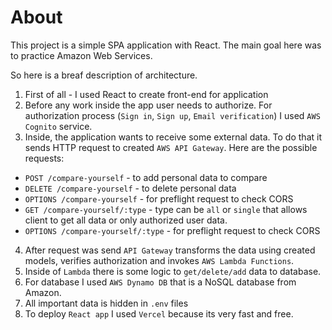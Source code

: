 # About
This project is a simple SPA application with React.
The main goal here was to practice Amazon Web Services.

So here is a breaf description of architecture.

1. First of all - I used React to create front-end for application
2. Before any work inside the app user needs to authorize. For authorization process (`Sign in`, `Sign up`, `Email verification`) I used `AWS Cognito` service.
3. Inside, the application wants to receive some external data. To do that it sends HTTP request to created `AWS API Gateway`. Here are the possible requests:
- `POST /compare-yourself` - to add personal data to compare
- `DELETE /compare-yourself` - to delete personal data
- `OPTIONS /compare-yourself` - for preflight request to check CORS
- `GET /compare-yourself/:type` - type can be `all` or `single` that allows client to get all data or only authorized user data.
- `OPTIONS /compare-yourself/:type` - for preflight request to check CORS
4. After request was send `API Gateway` transforms the data using created models, verifies authorization and invokes `AWS Lambda Functions`.
5. Inside of `Lambda` there is some logic to `get/delete/add` data to database.
6. For database I used `AWS Dynamo DB` that is a NoSQL database from Amazon.
7. All important data is hidden in `.env` files
8. To deploy `React app` I used `Vercel` because its very fast and free.